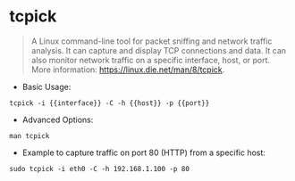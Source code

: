 # tcpick

> A Linux command-line tool for packet sniffing and network traffic analysis.
> It can capture and display TCP connections and data. It can also monitor network traffic on a specific interface, host, or port.
> More information: <https://linux.die.net/man/8/tcpick>.

- Basic Usage:

`tcpick -i {{interface}} -C -h {{host}} -p {{port}}`

- Advanced Options:

`man tcpick`

- Example to capture traffic on port 80 (HTTP) from a specific host:

`sudo tcpick -i eth0 -C -h 192.168.1.100 -p 80`

